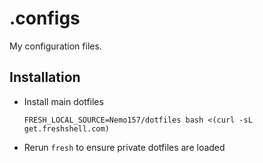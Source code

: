 .configs
========

My configuration files.

Installation
------------


* Install main dotfiles
  ````
  FRESH_LOCAL_SOURCE=Nemo157/dotfiles bash <(curl -sL get.freshshell.com)
  ````

* Rerun `fresh` to ensure private dotfiles are loaded
